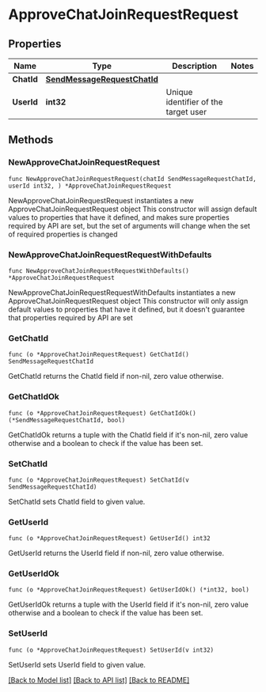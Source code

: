 # ApproveChatJoinRequestRequest

## Properties

Name | Type | Description | Notes
------------ | ------------- | ------------- | -------------
**ChatId** | [**SendMessageRequestChatId**](SendMessageRequestChatId.md) |  | 
**UserId** | **int32** | Unique identifier of the target user | 

## Methods

### NewApproveChatJoinRequestRequest

`func NewApproveChatJoinRequestRequest(chatId SendMessageRequestChatId, userId int32, ) *ApproveChatJoinRequestRequest`

NewApproveChatJoinRequestRequest instantiates a new ApproveChatJoinRequestRequest object
This constructor will assign default values to properties that have it defined,
and makes sure properties required by API are set, but the set of arguments
will change when the set of required properties is changed

### NewApproveChatJoinRequestRequestWithDefaults

`func NewApproveChatJoinRequestRequestWithDefaults() *ApproveChatJoinRequestRequest`

NewApproveChatJoinRequestRequestWithDefaults instantiates a new ApproveChatJoinRequestRequest object
This constructor will only assign default values to properties that have it defined,
but it doesn't guarantee that properties required by API are set

### GetChatId

`func (o *ApproveChatJoinRequestRequest) GetChatId() SendMessageRequestChatId`

GetChatId returns the ChatId field if non-nil, zero value otherwise.

### GetChatIdOk

`func (o *ApproveChatJoinRequestRequest) GetChatIdOk() (*SendMessageRequestChatId, bool)`

GetChatIdOk returns a tuple with the ChatId field if it's non-nil, zero value otherwise
and a boolean to check if the value has been set.

### SetChatId

`func (o *ApproveChatJoinRequestRequest) SetChatId(v SendMessageRequestChatId)`

SetChatId sets ChatId field to given value.


### GetUserId

`func (o *ApproveChatJoinRequestRequest) GetUserId() int32`

GetUserId returns the UserId field if non-nil, zero value otherwise.

### GetUserIdOk

`func (o *ApproveChatJoinRequestRequest) GetUserIdOk() (*int32, bool)`

GetUserIdOk returns a tuple with the UserId field if it's non-nil, zero value otherwise
and a boolean to check if the value has been set.

### SetUserId

`func (o *ApproveChatJoinRequestRequest) SetUserId(v int32)`

SetUserId sets UserId field to given value.



[[Back to Model list]](../README.md#documentation-for-models) [[Back to API list]](../README.md#documentation-for-api-endpoints) [[Back to README]](../README.md)


